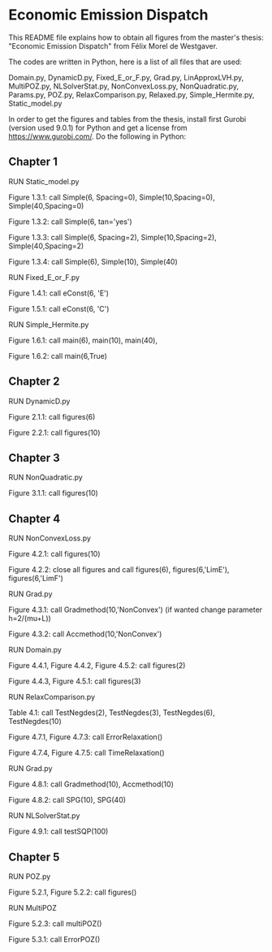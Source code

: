 # Economic Emission Dispatch

This README file explains how to obtain all figures from the master's thesis:
"Economic Emission Dispatch" from Félix Morel de Westgaver.

The codes are written in Python, here is a list of all files that are used:

Domain.py, DynamicD.py, Fixed_E_or_F.py, Grad.py, LinApproxLVH.py, MultiPOZ.py, NLSolverStat.py, NonConvexLoss.py, NonQuadratic.py, Params.py, POZ.py, RelaxComparison.py, Relaxed.py, Simple_Hermite.py, Static_model.py


In order to get the figures and tables from the thesis, install first Gurobi (version used 9.0.1) for Python and get a license from https://www.gurobi.com/.
Do the following in Python:


## Chapter 1

RUN Static_model.py

Figure 1.3.1: call	Simple(6, Spacing=0),
			Simple(10,Spacing=0),
			Simple(40,Spacing=0)
			

Figure 1.3.2: call 	Simple(6, tan='yes')


Figure 1.3.3: call	Simple(6, Spacing=2),
			Simple(10,Spacing=2),
			Simple(40,Spacing=2)
			

Figure 1.3.4: call	Simple(6),
			Simple(10),
			Simple(40)
			
RUN Fixed_E_or_F.py

Figure 1.4.1: call 	eConst(6, 'E')


Figure 1.5.1: call 	eConst(6, 'C')


RUN Simple_Hermite.py

Figure 1.6.1: call	main(6),
			main(10),
			main(40),
			

Figure 1.6.2: call	main(6,True)

## Chapter 2

RUN DynamicD.py

Figure 2.1.1: call	figures(6)


Figure 2.2.1: call	figures(10)

## Chapter 3

RUN NonQuadratic.py

Figure 3.1.1: call 	figures(10)

## Chapter 4

RUN NonConvexLoss.py

Figure 4.2.1: call 	figures(10)


Figure 4.2.2: close all figures and call
			figures(6),
			figures(6,'LimE'),
			figures(6,'LimF')

RUN Grad.py	

Figure 4.3.1: call	Gradmethod(10,'NonConvex') (if wanted change parameter h=2/(mu+L))


Figure 4.3.2: call	Accmethod(10,'NonConvex')

RUN Domain.py

Figure 4.4.1,
Figure 4.4.2,
Figure 4.5.2: call	figures(2)


Figure 4.4.3,
Figure 4.5.1: call 	figures(3)


RUN RelaxComparison.py

Table 4.1: call		TestNegdes(2), TestNegdes(3), TestNegdes(6), TestNegdes(10)


Figure 4.7.1,
Figure 4.7.3: call	ErrorRelaxation()


Figure 4.7.4,
Figure 4.7.5: call	TimeRelaxation()


RUN Grad.py

Figure 4.8.1: call	Gradmethod(10),
			Accmethod(10)


Figure 4.8.2: call	SPG(10),
			SPG(40)


RUN NLSolverStat.py

Figure 4.9.1: call	testSQP(100)

## Chapter 5

RUN POZ.py

Figure 5.2.1,
Figure 5.2.2:  call	figures()


RUN MultiPOZ

Figure 5.2.3: call	multiPOZ()


Figure 5.3.1: call	ErrorPOZ()



